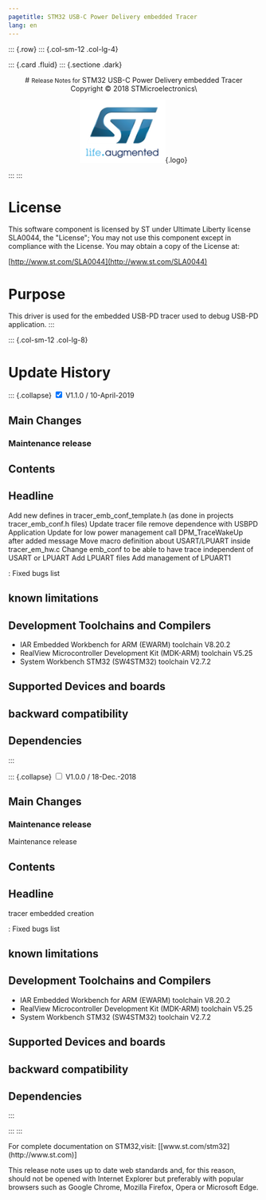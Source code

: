 ```yaml
---
pagetitle: STM32 USB-C Power Delivery embedded Tracer
lang: en
---
```


::: {.row}
::: {.col-sm-12 .col-lg-4}

::: {.card .fluid}
::: {.sectione .dark}
<center>
# <small>Release Notes for</small> STM32 USB-C Power Delivery embedded Tracer
Copyright &copy; 2018 STMicroelectronics\
    
[![ST logo](_htmresc/st_logo.png)](https://www.st.com){.logo}
</center>
:::
:::

# License

This software component is licensed by ST under Ultimate Liberty license SLA0044, the "License"; 
You may not use this component except in compliance with the License. You may obtain a copy of the License at:

[http://www.st.com/SLA0044](http://www.st.com/SLA0044)

# Purpose

This driver is used for the embedded USB-PD tracer used to debug USB-PD application.
:::

::: {.col-sm-12 .col-lg-8}
# Update History

::: {.collapse}
<input type="checkbox" id="collapse-section2" checked aria-hidden="true">
<label for="collapse-section2" aria-hidden="true">V1.1.0 / 10-April-2019</label>
<div>

## Main Changes

### Maintenance release


## Contents

  Headline
  --------
  Add new defines in tracer_emb_conf_template.h (as done in projects tracer_emb_conf.h files)
  Update tracer file
  remove dependence with USBPD Application
  Update for low power management
  call DPM_TraceWakeUp after added message
  Move macro definition about USART/LPUART inside tracer_em_hw.c
  Change emb_conf to be able to have trace independent of USART or LPUART
  Add LPUART files
  Add management of LPUART1

  : Fixed bugs list

## known limitations

## Development Toolchains and Compilers

- IAR Embedded Workbench for ARM (EWARM) toolchain V8.20.2
- RealView Microcontroller Development Kit (MDK-ARM) toolchain V5.25
- System Workbench STM32 (SW4STM32) toolchain V2.7.2

## Supported Devices and boards

## backward compatibility

## Dependencies

</div>
:::

::: {.collapse}
<input type="checkbox" id="collapse-section1" aria-hidden="true">
<label for="collapse-section1" aria-hidden="true">V1.0.0 / 18-Dec.-2018</label>
<div>			

## Main Changes

### Maintenance release

Maintenance release

## Contents

  Headline
  --------
  tracer embedded creation
  
  : Fixed bugs list

## known limitations

## Development Toolchains and Compilers

- IAR Embedded Workbench for ARM (EWARM) toolchain V8.20.2
- RealView Microcontroller Development Kit (MDK-ARM) toolchain V5.25
- System Workbench STM32 (SW4STM32) toolchain V2.7.2

## Supported Devices and boards

## backward compatibility

## Dependencies

</div>
:::

:::
:::

<footer class="sticky">
For complete documentation on STM32,visit: [[www.st.com/stm32](http://www.st.com)]

This release note uses up to date web standards and, for this reason, should not be opened with Internet Explorer
but preferably with popular browsers such as Google Chrome, Mozilla Firefox, Opera or Microsoft Edge.
</footer>
